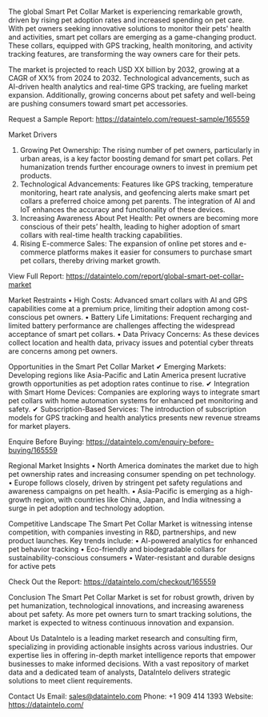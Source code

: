 The global Smart Pet Collar Market is experiencing remarkable growth, driven by rising pet adoption rates and increased spending on pet care. With pet owners seeking innovative solutions to monitor their pets' health and activities, smart pet collars are emerging as a game-changing product. These collars, equipped with GPS tracking, health monitoring, and activity tracking features, are transforming the way owners care for their pets.

The market is projected to reach USD XX billion by 2032, growing at a CAGR of XX% from 2024 to 2032. Technological advancements, such as AI-driven health analytics and real-time GPS tracking, are fueling market expansion. Additionally, growing concerns about pet safety and well-being are pushing consumers toward smart pet accessories.

Request a Sample Report: https://dataintelo.com/request-sample/165559

Market Drivers
1.	Growing Pet Ownership: The rising number of pet owners, particularly in urban areas, is a key factor boosting demand for smart pet collars. Pet humanization trends further encourage owners to invest in premium pet products.
2.	Technological Advancements: Features like GPS tracking, temperature monitoring, heart rate analysis, and geofencing alerts make smart pet collars a preferred choice among pet parents. The integration of AI and IoT enhances the accuracy and functionality of these devices.
3.	Increasing Awareness About Pet Health: Pet owners are becoming more conscious of their pets’ health, leading to higher adoption of smart collars with real-time health tracking capabilities.
4.	Rising E-commerce Sales: The expansion of online pet stores and e-commerce platforms makes it easier for consumers to purchase smart pet collars, thereby driving market growth.

View Full Report: https://dataintelo.com/report/global-smart-pet-collar-market

Market Restraints
•	High Costs: Advanced smart collars with AI and GPS capabilities come at a premium price, limiting their adoption among cost-conscious pet owners.
•	Battery Life Limitations: Frequent recharging and limited battery performance are challenges affecting the widespread acceptance of smart pet collars.
•	Data Privacy Concerns: As these devices collect location and health data, privacy issues and potential cyber threats are concerns among pet owners.

Opportunities in the Smart Pet Collar Market
✔ Emerging Markets: Developing regions like Asia-Pacific and Latin America present lucrative growth opportunities as pet adoption rates continue to rise.
✔ Integration with Smart Home Devices: Companies are exploring ways to integrate smart pet collars with home automation systems for enhanced pet monitoring and safety.
✔ Subscription-Based Services: The introduction of subscription models for GPS tracking and health analytics presents new revenue streams for market players.

Enquire Before Buying: https://dataintelo.com/enquiry-before-buying/165559

Regional Market Insights
•	North America dominates the market due to high pet ownership rates and increasing consumer spending on pet technology.
•	Europe follows closely, driven by stringent pet safety regulations and awareness campaigns on pet health.
•	Asia-Pacific is emerging as a high-growth region, with countries like China, Japan, and India witnessing a surge in pet adoption and technology adoption.

Competitive Landscape
The Smart Pet Collar Market is witnessing intense competition, with companies investing in R&D, partnerships, and new product launches. Key trends include:
•	AI-powered analytics for enhanced pet behavior tracking
•	Eco-friendly and biodegradable collars for sustainability-conscious consumers
•	Water-resistant and durable designs for active pets

Check Out the Report: https://dataintelo.com/checkout/165559

Conclusion
The Smart Pet Collar Market is set for robust growth, driven by pet humanization, technological innovations, and increasing awareness about pet safety. As more pet owners turn to smart tracking solutions, the market is expected to witness continuous innovation and expansion.

About Us
DataIntelo is a leading market research and consulting firm, specializing in providing actionable insights across various industries. Our expertise lies in offering in-depth market intelligence reports that empower businesses to make informed decisions. With a vast repository of market data and a dedicated team of analysts, DataIntelo delivers strategic solutions to meet client requirements.

Contact Us
Email: sales@dataintelo.com
Phone: +1 909 414 1393
Website: https://dataintelo.com/
